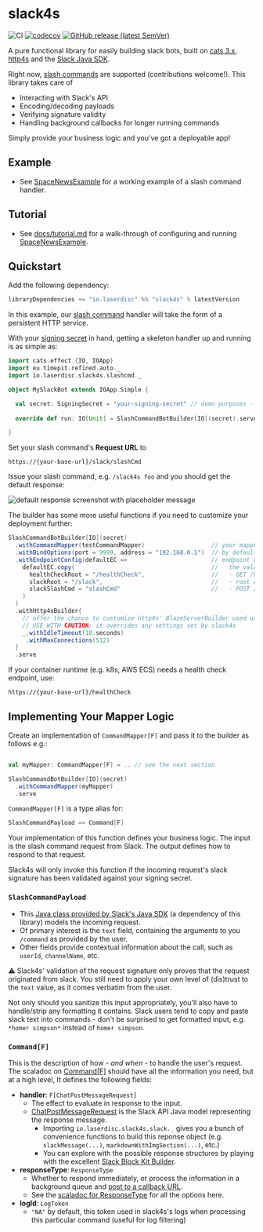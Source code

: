 # slack4s

![CI](https://github.com/laserdisc-io/slack4s/actions/workflows/ci.yaml/badge.svg) 
[![codecov](https://codecov.io/gh/laserdisc-io/slack4s/branch/main/graph/badge.svg?token=BEDHQ818EI)](https://codecov.io/gh/laserdisc-io/slack4s)
[![GitHub release (latest SemVer)](https://img.shields.io/github/v/release/laserdisc-io/slack4s)](https://github.com/laserdisc-io/slack4s/releases)

A pure functional library for easily building slack bots, built on [cats 3.x](https://typelevel.org/cats/), [http4s](https://http4s.org/) and the [Slack Java SDK](https://github.com/slackapi/java-slack-sdk/).  

Right now, [slash commands](https://api.slack.com/interactivity/slash-commands) are supported (contributions welcome!).   This library takes care of 

* Interacting with Slack's API
* Encoding/decoding payloads
* Verifying signature validity
* Handling background callbacks for longer running commands

Simply provide your business logic and you've got a deployable app!

## Example
* See [SpaceNewsExample](src/test/scala/examples/SpaceNewsExample.scala) for a working example of a slash command handler.

## Tutorial
* See [docs/tutorial.md](docs/tutorial.md) for a walk-through of configuring and running [SpaceNewsExample](src/test/scala/examples/SpaceNewsExample.scala). 

## Quickstart

Add the following dependency:

```sbt
libraryDependencies += "io.laserdisc" %% "slack4s" % latestVersion
```

In this example, our [slash command](https://api.slack.com/interactivity/slash-commands) handler will take the form of a persistent HTTP service.  

With your [signing secret](https://api.slack.com/authentication/verifying-requests-from-slack#about) in hand, getting a skeleton handler up and running is as simple as:

```scala
import cats.effect.{IO, IOApp}
import eu.timepit.refined.auto._
import io.laserdisc.slack4s.slashcmd._

object MySlackBot extends IOApp.Simple {

  val secret: SigningSecret = "your-signing-secret" // demo purposes - please don't hardcode secrets  
  
  override def run: IO[Unit] = SlashCommandBotBuilder[IO](secret).serve

}

```

Set your slash command's **Request URL** to 

```
https://{your-base-url}/slack/slashCmd
```


Issue your slash command, e.g. `/slack4s foo` and you should get the default response:

![default response screenshot with placeholder message](https://user-images.githubusercontent.com/885049/133712091-82037415-8f72-4fcf-b1ae-4942c4f47f95.png)

The builder has some more useful functions if you need to customize your deployment further:

```scala
SlashCommandBotBuilder[IO](secret)
  .withCommandMapper(testCommandMapper)                   // your mapper impl, see next section
  .withBindOptions(port = 9999, address = "192.168.0.1")  // by default, binds to 0.0.0.0:8080
  .withEndpointConfig(defaultEC =>                        // endpoint config is a case class, this method gives you the default config and allows you to override via copy
    defaultEC.copy(                                       //   the values shown are the defaults
      healthCheckRoot = "/healthCheck",                   //   - GET /healthCheck for health check            
      slackRoot = "/slack",                               //   - root of all signature-protected slack endpoints (there's only 1 right now)
      slackSlashCmd = "slashCmd"                          //   - POST /slack/slashCmd for the slack command handler entrypoint
    )
  )
  .withHttp4sBuilder{                                    
    // offer the chance to customize http4s' BlazeServerBuilder used under the hood 
    // USE WITH CAUTION; it overrides any settings set by slack4s     
    _.withIdleTimeout(10.seconds)
     .withMaxConnections(512)
  }
  .serve
```

If your container runtime (e.g. k8s, AWS ECS) needs a health check endpoint, use: 

```
https://{your-base-url}/healthCheck
```

## Implementing Your Mapper Logic

Create an implementation of `CommandMapper[F]` and pass it to the builder as follows e.g.:

```scala

val myMapper: CommandMapper[F] = .. // see the next section

SlashCommandBotBuilder[IO](secret)
  .withCommandMapper(myMapper)
  .serve
```

`CommandMapper[F]` is a type alias for: 

```scala
SlashCommandPayload => Command[F]
```

Your implementation of this function defines your business logic.  The input is the slash command request from Slack. The output defines how to respond to that request.

Slack4s will only invoke this function if the incoming request's slack signature has been validated against your signing secret.

### `SlashCommandPayload`
 
* This [Java class provided by Slack's Java SDK](https://github.com/slackapi/java-slack-sdk/blob/main/slack-app-backend/src/main/java/com/slack/api/app_backend/slash_commands/payload/SlashCommandPayload.java) (a dependency of this library) models the incoming request.
* Of primary interest is the `text` field, containing the arguments to you `/command` as provided by the user.
* Other fields provide contextual information about the call, such as `userId`, `channelName`, etc.

:warning: Slack4s' validation of the request signature only proves that the request originated from slack.  You still need to apply your own level of (dis)trust to the `text` value, as it comes verbatim from the user.  

Not only should you sanitize this input appropriately, you'll also have to handle/strip any formatting it contains.  Slack users tend to copy and paste slack text into commands - don't be surprised to get formatted input, e.g. `*homer simpson*` instead of `homer simpson`.

### `Command[F]`    

This is the description of how - _and when_ - to handle the user's request. The scaladoc on [Command[F]](src/main/scala/io/laserdisc/slack4s/slashcmd/Models.scala) should have all the information you need, but at a high level, It defines the following fields:

* **handler**: `F[ChatPostMessageRequest]`  
   * The effect to evaluate in response to the input.
   * [ChatPostMessageRequest](https://github.com/slackapi/java-slack-sdk/blob/main/slack-api-client/src/main/java/com/slack/api/methods/request/chat/ChatPostMessageRequest.java) is the Slack API Java model representing the response message. 
      * Importing `io.laserdisc.slack4s.slack._` gives you a bunch of convenience functions to build this reponse object (e.g. `slackMessage(...)`, `markdownWithImgSection(...)`, etc.)
      * You can explore with the possible response structures by playing with the excellent [Slack Block Kit Builder](https://api.slack.com/tools/block-kit-builder).
* **responseType**: `ResponseType`
   * Whether to respond immediately, or process the information in a background queue and [post to a callback URL](https://api.slack.com/interactivity/slash-commands#responding_to_commands).  
   * See the [scaladoc for ResponseType](src/main/scala/io/laserdisc/slack4s/slashcmd/Models.scala) for all the options here.
* **logId**: `LogToken` 
  * `"NA"` by default, this token used in slack4s's logs when processing this particular command (useful for log filtering)

